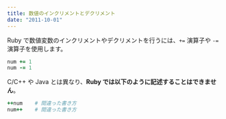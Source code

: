 ```yaml
---
title: 数値のインクリメントとデクリメント
date: "2011-10-01"
---
```


Ruby で数値変数のインクリメントやデクリメントを行うには、`+=` 演算子や `-=` 演算子を使用します。

```ruby
num += 1
num -= 1
```

C/C++ や Java とは異なり、**Ruby では以下のように記述することはできません**。

```ruby
++num    # 間違った書き方
num++    # 間違った書き方
```

